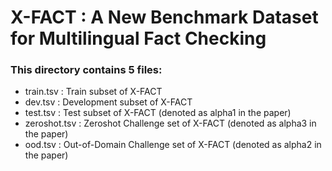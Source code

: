 # X-FACT : A New Benchmark Dataset for Multilingual Fact Checking


### This directory contains 5 files:
- train.tsv : Train subset of X-FACT
- dev.tsv   : Development  subset of X-FACT
- test.tsv  : Test subset of X-FACT (denoted as alpha1 in the paper)
- zeroshot.tsv : Zeroshot Challenge set of X-FACT (denoted as alpha3 in the paper)
- ood.tsv : Out-of-Domain Challenge set of X-FACT (denoted as alpha2 in the paper)
